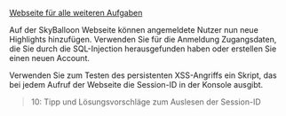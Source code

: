 [Webseite für alle weiteren Aufgaben]({{TRAFFIC_HOST1_81}})

Auf der SkyBalloon Webseite können angemeldete Nutzer nun neue Highlights hinzufügen.
Verwenden Sie für die Anmeldung Zugangsdaten, die Sie durch die SQL-Injection herausgefunden haben
oder erstellen Sie einen neuen Account.

Verwenden Sie zum Testen des persistenten XSS-Angriffs ein Skript, 
das bei jedem Aufruf der Webseite die Session-ID in der Konsole ausgibt.

>10: Tipp und Lösungsvorschläge zum Auslesen der Session-ID